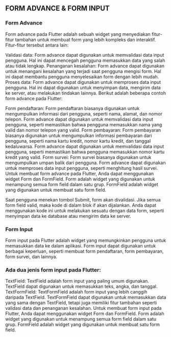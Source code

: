 ## FORM ADVANCE & FORM INPUT ##

### Form Advance ###

Form advance pada Flutter adalah sebuah widget yang menyediakan fitur-fitur tambahan untuk membuat form yang lebih kompleks dan interaktif. Fitur-fitur tersebut antara lain:

Validasi data: Form advance dapat digunakan untuk memvalidasi data input pengguna. Hal ini dapat mencegah pengguna memasukkan data yang salah atau tidak lengkap.
Penanganan kesalahan: Form advance dapat digunakan untuk menangani kesalahan yang terjadi saat pengguna mengisi form. Hal ini dapat membantu pengguna menyelesaikan form dengan lebih mudah.
Proses data: Form advance dapat digunakan untuk memproses data input pengguna. Hal ini dapat digunakan untuk menyimpan data, mengirim data ke server, atau melakukan tindakan lainnya.
Berikut adalah beberapa contoh form advance pada Flutter:

Form pendaftaran: Form pendaftaran biasanya digunakan untuk mengumpulkan informasi dari pengguna, seperti nama, alamat, dan nomor telepon. Form advance dapat digunakan untuk memvalidasi data input pengguna, seperti memastikan bahwa pengguna memasukkan nama yang valid dan nomor telepon yang valid.
Form pembayaran: Form pembayaran biasanya digunakan untuk mengumpulkan informasi pembayaran dari pengguna, seperti nama kartu kredit, nomor kartu kredit, dan tanggal kedaluwarsa. Form advance dapat digunakan untuk memvalidasi data input pengguna, seperti memastikan bahwa pengguna memasukkan nomor kartu kredit yang valid.
Form survei: Form survei biasanya digunakan untuk mengumpulkan umpan balik dari pengguna. Form advance dapat digunakan untuk memproses data input pengguna, seperti menghitung hasil survei.
Untuk membuat form advance pada Flutter, Anda dapat menggunakan widget Form dan FormField. Form adalah widget yang digunakan untuk menampung semua form field dalam satu grup. FormField adalah widget yang digunakan untuk membuat satu form field.

Saat pengguna menekan tombol Submit, form akan divalidasi. Jika semua form field valid, maka kode di dalam blok if akan dijalankan. Anda dapat menggunakan kode ini untuk melakukan sesuatu dengan data form, seperti menyimpan data ke database atau mengirim data ke server.

### Form Input ###

Form input pada Flutter adalah widget yang memungkinkan pengguna untuk memasukkan data ke dalam aplikasi. Form input dapat digunakan untuk berbagai keperluan, seperti membuat form pendaftaran, form pembayaran, form survei, dan lainnya.

### Ada dua jenis form input pada Flutter: ###

TextField: TextField adalah form input yang paling umum digunakan. TextField dapat digunakan untuk memasukkan teks, angka, dan tanggal.
TextFormField: TextFormField adalah form input yang lebih canggih daripada TextField. TextFormField dapat digunakan untuk memasukkan data yang sama dengan TextField, tetapi juga memiliki fitur tambahan seperti validasi data dan penanganan kesalahan.
Untuk membuat form input pada Flutter, Anda dapat menggunakan widget Form dan FormField. Form adalah widget yang digunakan untuk menampung semua form field dalam satu grup. FormField adalah widget yang digunakan untuk membuat satu form field.

